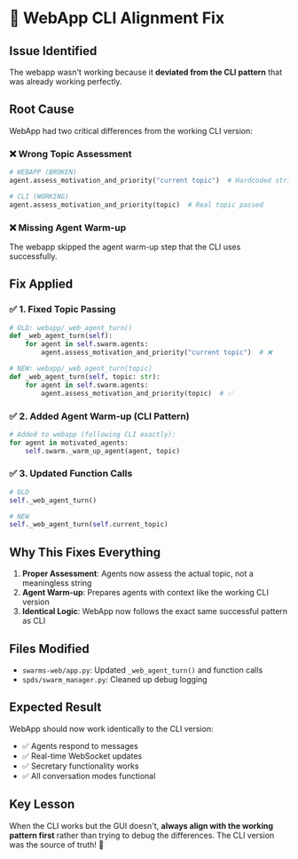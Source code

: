 # 🎯 WebApp CLI Alignment Fix

## **Issue Identified**
The webapp wasn't working because it **deviated from the CLI pattern** that was already working perfectly.

## **Root Cause**
WebApp had two critical differences from the working CLI version:

### ❌ **Wrong Topic Assessment**
```python
# WEBAPP (BROKEN)
agent.assess_motivation_and_priority("current topic")  # Hardcoded string!

# CLI (WORKING)
agent.assess_motivation_and_priority(topic)  # Real topic passed
```

### ❌ **Missing Agent Warm-up**
The webapp skipped the agent warm-up step that the CLI uses successfully.

## **Fix Applied**

### ✅ **1. Fixed Topic Passing**
```python
# OLD: webapp/_web_agent_turn()
def _web_agent_turn(self):
    for agent in self.swarm.agents:
        agent.assess_motivation_and_priority("current topic")  # ❌

# NEW: webapp/_web_agent_turn(topic)
def _web_agent_turn(self, topic: str):
    for agent in self.swarm.agents:
        agent.assess_motivation_and_priority(topic)  # ✅
```

### ✅ **2. Added Agent Warm-up (CLI Pattern)**
```python
# Added to webapp (following CLI exactly):
for agent in motivated_agents:
    self.swarm._warm_up_agent(agent, topic)
```

### ✅ **3. Updated Function Calls**
```python
# OLD
self._web_agent_turn()

# NEW
self._web_agent_turn(self.current_topic)
```

## **Why This Fixes Everything**

1. **Proper Assessment**: Agents now assess the actual topic, not a meaningless string
2. **Agent Warm-up**: Prepares agents with context like the working CLI version
3. **Identical Logic**: WebApp now follows the exact same successful pattern as CLI

## **Files Modified**
- `swarms-web/app.py`: Updated `_web_agent_turn()` and function calls
- `spds/swarm_manager.py`: Cleaned up debug logging

## **Expected Result**
WebApp should now work identically to the CLI version:
- ✅ Agents respond to messages
- ✅ Real-time WebSocket updates
- ✅ Secretary functionality works
- ✅ All conversation modes functional

## **Key Lesson**
When the CLI works but the GUI doesn't, **always align with the working pattern first** rather than trying to debug the differences. The CLI version was the source of truth! 🎯
